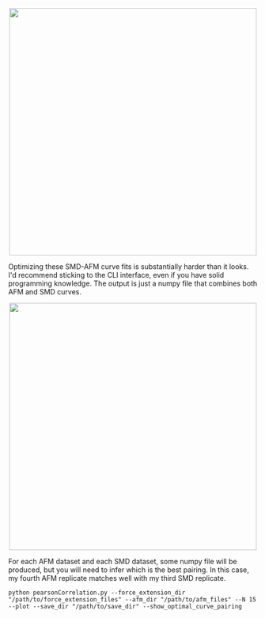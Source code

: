 <div align="center">
  <img src="https://github.com/user-attachments/assets/9f3e511f-5e83-4cc8-ab86-42cb6ad15838" width="500">
</div>

Optimizing these SMD-AFM curve fits is substantially harder than it looks. I'd recommend sticking to the CLI interface, even if you have solid programming knowledge. The output is just a numpy file that combines both AFM and SMD curves.

<div align="center">
  <img src="https://github.com/user-attachments/assets/1622bb35-0854-4dd2-a957-add0bbe4c886" width="500">
</div>

For each AFM dataset and each SMD dataset, some numpy file will be produced, but you will need to infer which is the best pairing. In this case, my fourth AFM replicate matches well with my third SMD replicate.

```
python pearsonCorrelation.py --force_extension_dir "/path/to/force_extension_files" --afm_dir "/path/to/afm_files" --N 15 --plot --save_dir "/path/to/save_dir" --show_optimal_curve_pairing
```

